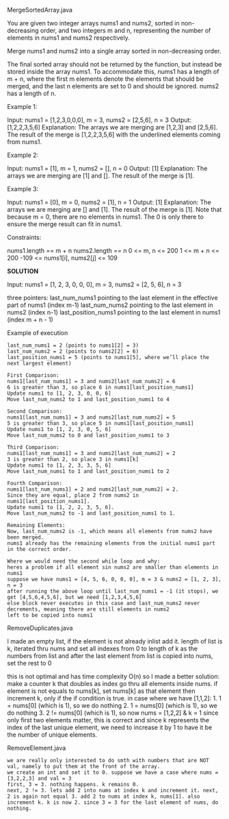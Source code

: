 MergeSortedArray.java

You are given two integer arrays nums1 and nums2, sorted in non-decreasing order, and two integers m and n, representing the number of elements in nums1 and nums2 respectively.

Merge nums1 and nums2 into a single array sorted in non-decreasing order.

The final sorted array should not be returned by the function, but instead be stored inside the array nums1. To accommodate this, nums1 has a length of m + n, where the first m elements denote the elements that should be merged, and the last n elements are set to 0 and should be ignored. nums2 has a length of n.

 
Example 1:

Input: nums1 = [1,2,3,0,0,0], m = 3, nums2 = [2,5,6], n = 3
Output: [1,2,2,3,5,6]
Explanation: The arrays we are merging are [1,2,3] and [2,5,6].
The result of the merge is [1,2,2,3,5,6] with the underlined elements coming from nums1.

Example 2:

Input: nums1 = [1], m = 1, nums2 = [], n = 0
Output: [1]
Explanation: The arrays we are merging are [1] and [].
The result of the merge is [1].

Example 3:

Input: nums1 = [0], m = 0, nums2 = [1], n = 1
Output: [1]
Explanation: The arrays we are merging are [] and [1].
The result of the merge is [1].
Note that because m = 0, there are no elements in nums1. The 0 is only there to ensure the merge result can fit in nums1.
 

Constraints:

nums1.length == m + n
nums2.length == n
0 <= m, n <= 200
1 <= m + n <= 200
-109 <= nums1[i], nums2[j] <= 109



************************SOLUTION************************

Input: nums1 = [1, 2, 3, 0, 0, 0], m = 3, nums2 = [2, 5, 6], n = 3


three pointers:
	last_num_nums1 pointing to the last element in the effective part of nums1 (index m-1)
	last_num_nums2 pointing to the last element in nums2 (index n-1)
    last_position_nums1 pointing to the last element in nums1 (index m + n - 1)

Example of execution

	last_num_nums1 = 2 (points to nums1[2] = 3)
	last_num_nums2 = 2 (points to nums2[2] = 6)
	last_position_nums1 = 5 (points to nums1[5], where we’ll place the next largest element)

	First Comparison:
	nums1[last_num_nums1] = 3 and nums2[last_num_nums2] = 6
	6 is greater than 3, so place 6 in nums1[last_position_nums1]
	Update nums1 to [1, 2, 3, 0, 0, 6]
	Move last_num_nums2 to 1 and last_position_nums1 to 4

	Second Comparison:
	nums1[last_num_nums1] = 3 and nums2[last_num_nums2] = 5
	5 is greater than 3, so place 5 in nums1[last_position_nums1]
	Update nums1 to [1, 2, 3, 0, 5, 6]
	Move last_num_nums2 to 0 and last_position_nums1 to 3

	Third Comparison:
	nums1[last_num_nums1] = 3 and nums2[last_num_nums2] = 2
	3 is greater than 2, so place 3 in nums1[k]
	Update nums1 to [1, 2, 3, 3, 5, 6]
	Move last_num_nums1 to 1 and last_position_nums1 to 2

	Fourth Comparison:
    nums1[last_num_nums1] = 2 and nums2[last_num_nums2] = 2.
	Since they are equal, place 2 from nums2 in nums1[last_position_nums1].
	Update nums1 to [1, 2, 2, 3, 5, 6].
	Move last_num_nums2 to -1 and last_position_nums1 to 1.

	Remaining Elements:
	Now, last_num_nums2 is -1, which means all elements from nums2 have been merged.
	nums1 already has the remaining elements from the initial nums1 part in the correct order.

    Where we would need the second while loop and why:
    heres a problem if all element sin nums2 are smaller than elements in nums1
    suppose we have nums1 = [4, 5, 6, 0, 0, 0], m = 3 & nums2 = [1, 2, 3], n = 3
    after running the above loop until last_num_nums1 = -1 (it stops), we get [4,5,6,4,5,6], but we need [1,2,3,4,5,6]
    else block never executes in this case and last_num_nums2 never decrements, meaning there are still elements in nums2 
    left to be copied into nums1



RemoveDuplicates.java

I made an empty list, if the element is not already inlist add it. length of list is k, iterated thru nums and set all indexes from 0 to length of k as the numbers from list and after the last element from list is copied into nums, set the rest to 0

this is not optimal and has time complexity O(n) so I made a better solution:
	make a counter k that doubles as index
	go thru all elements inside nums.
	if element is not equals to nums[k], set nums[k] as that element
	then increment k, only if the if condition is true.
	in case where we have [1,1,2]:
	1. 1 = nums[0] (which is 1), so we do nothing
	2. 1 = nums[0] (which is 1), so we do nothing
	3. 2 != nums[0] (which is 1), so now nums = [1,2,2] & k = 1
   since only first two elements matter, this is correct and since k represents the index of the last unique element, we need to increase it by 1 to have it be the number of unique elements. 




RemoveElement.java

	we are really only interested to do smth with numbers that are NOT val, namely to put them at the front of the array.
	we create an int and set it to 0. suppose we have a case where nums = [3,2,2,3] and val = 3
	first, 3 = 3. nothing happens. k remains 0.
	next, 2 != 3. lets add 2 into nums at index k and increment it. next, 2 is again not equal 3. add 2 to nums at index k, nums[1]. also increment k. k is now 2. since 3 = 3 for the last element of nums, do nothing.

